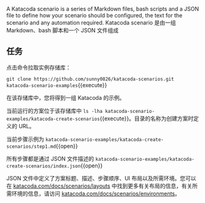 A Katacoda scenario is a series of Markdown files, bash scripts and a JSON file to define how your scenario should be configured, the text for the scenario and any automation required.
Katacoda scenario 是由一组 Markdown、bash 脚本和一个 JSON 文件组成

## 任务

点击命令拉取实例存储库：

`git clone https://github.com/sunny0826/katacoda-scenarios.git katacoda-scenario-examples`{{execute}}

在该存储库中，您将得到一组 Katacoda 的示例。

当前运行的方案位于该存储库中 `ls -lha katacoda-scenario-examples/katacoda-create-scenarios`{{execute}}。目录的名称为创建方案时定义的 URL。

当前步骤示例为 `katacoda-scenario-examples/katacoda-create-scenarios/step1.md`{{open}}

所有步骤都是通过 JSON 文件描述的 `katacoda-scenario-examples/katacoda-create-scenarios/index.json`{{open}}

JSON 文件中定义了方案标题、描述、步骤顺序、UI 布局以及所需环境。您可以在 [katacoda.com/docs/scenarios/layouts](https://katacoda.com/docs/scenarios/layouts) 中找到更多有关布局的信息，有关所需环境的信息，请访问 [katacoda.com/docs/scenarios/environments](https://katacoda.com/docs/scenarios/environments)。
